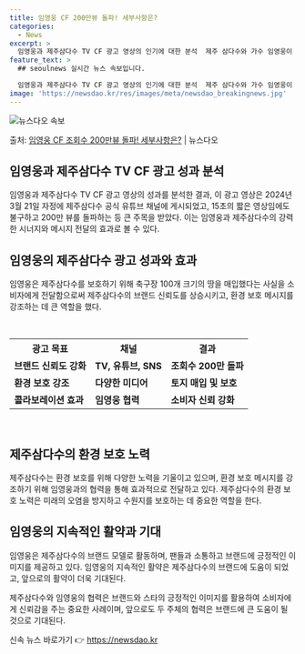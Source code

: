 ```yaml
---
title: 임영웅 CF 200만뷰 돌파! 세부사항은?
categories:
  - News
excerpt: >
  임영웅과 제주삼다수 TV CF 광고 영상의 인기에 대한 분석  제주 삼다수와 가수 임영웅이 협력한 TV CF…
feature_text: >
  ## seoulnews 실시간 뉴스 속보입니다.

  임영웅과 제주삼다수 TV CF 광고 영상의 인기에 대한 분석  제주 삼다수와 가수 임영웅이 협력한 TV CF…
image: 'https://newsdao.kr/res/images/meta/newsdao_breakingnews.jpg'
---
```


![뉴스다오 속보](https://newsdao.kr/res/images/meta/newsdao_breakingnews.jpg)

<p>출처: <a href="https://newsdao.kr/4612" rel="dofollow">임영웅 CF 조회수 200만뷰 돌파! 세부사항은?</a> | 뉴스다오</p>

<h2 data-ke-size="size26">임영웅과 제주삼다수 TV CF 광고 성과 분석</h2>
임영웅과 제주삼다수 TV CF 광고 영상의 성과를 분석한 결과, 이 광고 영상은 2024년 3월 21일 자정에 제주삼다수 공식 유튜브 채널에 게시되었고, 15초의 짧은 영상임에도 불구하고 200만 뷰를 돌파하는 등 큰 주목을 받았다. 이는 임영웅과 제주삼다수의 강력한 시너지와 메시지 전달의 효과로 볼 수 있다.

<h2 data-ke-size="size24">임영웅의 제주삼다수 광고 성과와 효과</h2>
임영웅은 제주삼다수를 보호하기 위해 축구장 100개 크기의 땅을 매입했다는 사실을 소비자에게 전달함으로써 제주삼다수의 브랜드 신뢰도를 상승시키고, 환경 보호 메시지를 강조하는 데 큰 역할을 했다.

<p data-ke-size="size16">&nbsp;</p>

<table>
	<tr>
		<th>광고 목표</th>
		<th>채널</th>
		<th>결과</th>
	</tr>
	<tr>
		<td><b>브랜드 신뢰도 강화</b></td>
		<td><b>TV, 유튜브, SNS</b></td>
		<td><b>조회수 200만 돌파</b></td>
	</tr>
	<tr>
		<td><b>환경 보호 강조</b></td>
		<td><b>다양한 미디어</b></td>
		<td><b>토지 매입 및 보호</b></td>
	</tr>
	<tr>
		<td><b>콜라보레이션 효과</b></td>
		<td><b>임영웅 협력</b></td>
		<td><b>소비자 신뢰 강화</b></td>
	</tr>
</table>

<p data-ke-size="size16">&nbsp;</p>

<h2 data-ke-size="size24">제주삼다수의 환경 보호 노력</h2>
제주삼다수는 환경 보호를 위해 다양한 노력을 기울이고 있으며, 환경 보호 메시지를 강조하기 위해 임영웅과의 협력을 통해 효과적으로 전달하고 있다. 제주삼다수의 환경 보호 노력은 미래의 오염을 방지하고 수원지를 보호하는 데 중요한 역할을 한다.

<h2 data-ke-size="size24">임영웅의 지속적인 활약과 기대</h2>
임영웅은 제주삼다수의 브랜드 모델로 활동하며, 팬들과 소통하고 브랜드에 긍정적인 이미지를 제공하고 있다. 임영웅의 지속적인 활약은 제주삼다수의 브랜드에 도움이 되었고, 앞으로의 활약이 더욱 기대된다.

제주삼다수와 임영웅의 협력은 브랜드와 스타의 긍정적인 이미지를 활용하여 소비자에게 신뢰감을 주는 중요한 사례이며, 앞으로도 두 주체의 협력은 브랜드에 큰 도움이 될 것으로 기대된다. 

신속 뉴스 바로가기 👉 <a href="https://newsdao.kr" rel="dofollow">https://newsdao.kr</a>


